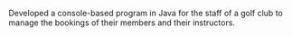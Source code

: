Developed a console-based program in Java for the staff of a golf club to manage the bookings of their members  and their instructors.
